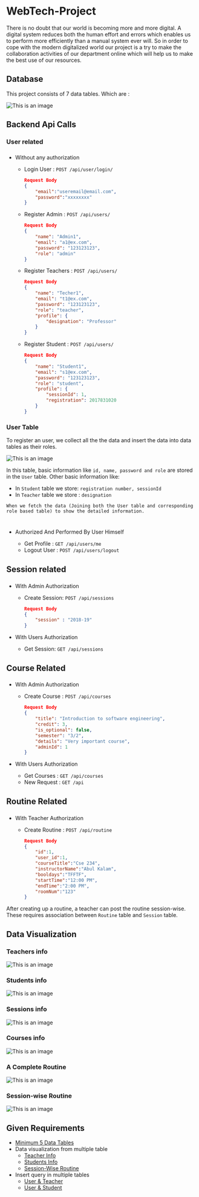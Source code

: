 # WebTech-Project

There is no doubt that our world is becoming more and more digital. A
digital system reduces both the human effort and errors which enables us to
perform more efficiently than a manual system ever will. So in order to cope
with the modern digitalized world our project is a try to make the collaboration
activities of our department online which will help us to make the best use of
our resources.

## Database

This project consists of 7 data tables. Which are :

![This is an image](./images/finalDB.png)

## Backend Api Calls

### User related

###

- Without any authorization

  - Login User : `POST /api/user/login/`

    ```json
    Request Body
    {
        "email":"useremail@email.com",
        "password":"xxxxxxxx"
    }
    ```

  - Register Admin : `POST /api/users/`

    ```json
    Request Body
    {
        "name": "Admin1",
        "email": "a1@ex.com",
        "password": "123123123",
        "role": "admin"
    }
    ```

  - Register Teachers : `POST /api/users/`

    ```json
    Request Body
    {
        "name": "Techer1",
        "email": "t1@ex.com",
        "password": "123123123",
        "role": "teacher",
        "profile": {
            "designation": "Professor"
        }
    }
    ```

  - Register Student : `POST /api/users/`

    ```json
    Request Body
    {
        "name": "Student1",
        "email": "s1@ex.com",
        "password": "123123123",
        "role": "student",
        "profile": {
            "sessionId": 1,
            "registration": 2017831020
        }
    }
    ```

### User Table

To register an user, we collect all the the data and insert the data into data tables as their roles.

![This is an image](./images/user_T.png)

In this table, basic information like `id, name, password and role` are stored in the `User` table. Other basic information like:

- In `Student` table we store: `registration number, sessionId`
- In `Teacher` table we store : `designation`

```
When we fetch the data (Joining both the User table and corresponding role based table) to show the detailed information.
```

#

- Authorized And Performed By User Himself

  - Get Profile : `GET /api/users/me`
  - Logout User : `POST /api/users/logout`

## Session related

###

- With Admin Authorization

  - Create Session: `POST /api/sessions`

    ```json
    Request Body
    {
        "session" : "2018-19"
    }
    ```

- With Users Authorization
  - Get Session: `GET /api/sessions`

## Course Related

###

- With Admin Authorization

  - Create Course : `POST /api/courses`

    ```json
    Request Body
    {
        "title": "Introduction to software engineering",
        "credit": 3,
        "is_optional": false,
        "semester": "3/2",
        "details": "Very important course",
        "adminId": 1
    }
    ```

- With Users Authorization
  - Get Courses : `GET /api/courses`
  - New Request : `GET /api`

## Routine Related

###

- With Teacher Authorization

  - Create Routine : `POST /api/routine`

    ```json
    Request Body
    {
        "id":1,
        "user_id":1,
        "courseTitle":"Cse 234",
        "instructorName":"Abul Kalam",
        "booldays":"TFFTF",
        "startTime":"12:00 PM",
        "endTime":"2:00 PM",
        "roomNum":"123"
    }
    ```

After creating up a routine, a teacher can post the routine session-wise. These requires association between `Routine` table and `Session` table.

## Data Visualization


### Teachers info

![This is an image](./images/T_L.png)


### Students info

![This is an image](./images/S_L.png)


### Sessions info

![This is an image](./images/Session.png)

### Courses info

![This is an image](./images/Courses.png)


### A Complete Routine

![This is an image](./images/ClassRoutine.png)


### Session-wise Routine

![This is an image](./images/addRoutine.png)

## Given Requirements

- [Minimum 5 Data Tables](#database)
- Data visualization from multiple table
  - [Teacher Info](#teachers-info)
  - [Students Info](#students-info)
  - [Session-Wise Routine](#session-wise-routine)
- Insert query in multiple tables
  - [User & Teacher](#user-table)
  - [User & Student](#user-table)
